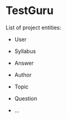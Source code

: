 # TestGuru

List of project entities:

* User

* Syllabus

* Answer

* Author

* Topic

* Question

* ...
